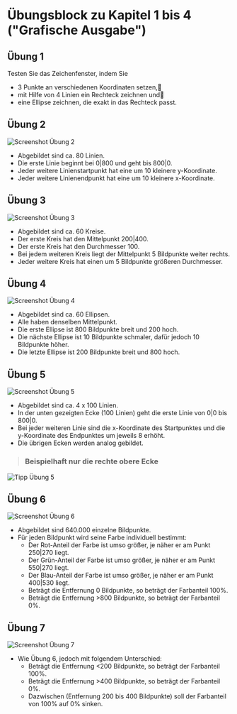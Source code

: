 # Übungsblock zu Kapitel 1 bis 4 ("Grafische Ausgabe")

## Übung 1

Testen Sie das Zeichenfenster, indem Sie
* 3 Punkte an verschiedenen Koordinaten setzen,
* mit Hilfe von 4 Linien ein Rechteck zeichnen und
* eine Ellipse zeichnen, die exakt in das Rechteck passt.

## Übung 2
![Screenshot Übung 2](/screenshots/uebung02.png)

* Abgebildet sind ca. 80 Linien.
* Die erste Linie beginnt bei 0|800 und geht bis 800|0.
* Jeder weitere Linienstartpunkt hat eine um 10 kleinere y-Koordinate.
* Jeder weitere Linienendpunkt hat eine um 10 kleinere x-Koordinate.

## Übung 3
![Screenshot Übung 3](/screenshots/uebung03.png)

* Abgebildet sind ca. 60 Kreise.
* Der erste Kreis hat den Mittelpunkt 200|400.
* Der erste Kreis hat den Durchmesser 100.
* Bei jedem weiteren Kreis liegt der Mittelpunkt 5 Bildpunkte weiter rechts.
* Jeder weitere Kreis hat einen um 5 Bildpunkte größeren Durchmesser.

## Übung 4
![Screenshot Übung 4](/screenshots/uebung04.png)

* Abgebildet sind ca. 60 Ellipsen.
* Alle haben denselben Mittelpunkt.
* Die erste Ellipse ist 800 Bildpunkte breit und 200 hoch.
* Die nächste Ellipse ist 10 Bildpunkte schmaler, dafür jedoch 10 Bildpunkte höher.
* Die letzte Ellipse ist 200 Bildpunkte breit und 800 hoch.

## Übung 5
![Screenshot Übung 5](/screenshots/uebung05.png)

* Abgebildet sind ca. 4 x 100 Linien.
* In der unten gezeigten Ecke (100 Linien) geht die erste  Linie von 0|0 bis 800|0.
* Bei jeder weiteren Linie sind die x-Koordinate des Startpunktes und die y-Koordinate des  Endpunktes um jeweils 8 erhöht.
* Die übrigen Ecken werden analog gebildet.

> ### Beispielhaft nur die rechte obere Ecke
![Tipp Übung 5](/screenshots/tipp05.png)

## Übung 6
![Screenshot Übung 6](/screenshots/uebung06.png)

* Abgebildet sind 640.000 einzelne Bildpunkte.
* Für jeden Bildpunkt wird seine Farbe individuell bestimmt:
  * Der Rot-Anteil der Farbe ist umso größer, je näher er am Punkt 250|270 liegt.
  * Der Grün-Anteil der Farbe ist umso größer, je näher er am Punkt 550|270 liegt.
  * Der Blau-Anteil der Farbe ist umso größer, je näher er am Punkt 400|530 liegt.
  * Beträgt die Entfernung 0 Bildpunkte, so beträgt der Farbanteil 100%.
  * Beträgt die Entfernung >800 Bildpunkte, so beträgt der Farbanteil 0%.

## Übung 7
![Screenshot Übung 7](/screenshots/uebung07.png)

* Wie Übung 6, jedoch mit folgendem Unterschied:
  * Beträgt die Entfernung <200 Bildpunkte, so beträgt der Farbanteil 100%.
  * Beträgt die Entfernung >400 Bildpunkte, so beträgt der Farbanteil 0%.
  * Dazwischen (Entfernung 200 bis 400 Bildpunkte) soll der Farbanteil von 100% auf 0% sinken.

